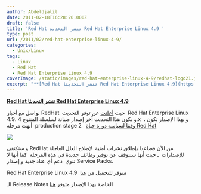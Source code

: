```yaml
---
author: Abdeldjalil
date: 2011-02-18T16:28:20.000Z
draft: false
title: 'Red Hat تنشر التحديث Red Hat Enterprise Linux 4.9 '
type: post
url: /2011/02/red-hat-enterprise-linux-4-9/
categories:
  - Unix/Linux
tags:
  - Linux
  - Red Hat
  - Red Hat Enterprise Linux 4.9
coverImage: /static/images/red-hat-enterprise-linux-4-9/redhat-logo21.jpeg
excerpt: "**[Red Hat تنشر التحديثا Red Hat Enterprise Linux 4.9](https://www.it-scoop.com/2011/02/red-hat-enterprise-linux-4-9/)**\n\nنواصل مع أخبار RedHat \_حيث\_[أعلنت](https://www.redhat.com/archives/nahant-list/2011-February/msg00001.html) عن توفر التحديث \_Red Hat Enterprise Linux 4.9، و\_يكون هذا التحديث آخر إصدار صيانة لسلسلة المنتوج 4.x \_،\_و\_بهذا\_الإصدار تكون أنهت مرحلة \_production stage 2 \_\_[وفقا لسياسة دورة"
---
```

**[Red Hat تنشر التحديثا Red Hat Enterprise Linux 4.9](https://www.it-scoop.com/2011/02/red-hat-enterprise-linux-4-9/)**

نواصل مع أخبار RedHat  حيث [أعلنت](https://www.redhat.com/archives/nahant-list/2011-February/msg00001.html) عن توفر التحديث  Red Hat Enterprise Linux 4.9، و يكون هذا التحديث آخر إصدار صيانة لسلسلة المنتوج 4.x  ، و بهذا الإصدار تكون أنهت مرحلة  production stage 2   [وفقا لسياسة دورة حياة Red Hat](https://access.redhat.com/support/policy/updates/errata/)

![](/static/images/red-hat-enterprise-linux-4-9/redhat-logo21.jpeg)

و ستكتفي RedHat من الآن فصاعدا بإطلاق نشرات أمنية  لإصلاح العلل العاجلة للإصدارات  ـ حيث أنها ستتوقف عن توفير وظائف جديدة في هذه المرحلة  كما أنها لا تنوي  دعم أي عتاد جديد و إصدار Service Packs.

Red Hat Enterprise Linux 4.9  متوفر للتحميل من [هنا](https://rhn.redhat.com/)

الـ Release Notes الخاصة بهذا الإصدار متوفر [هنا](http://docs.redhat.com/docs/en-US/Red_Hat_Enterprise_Linux/4/html/4.9\_Release_Notes/index.html)
